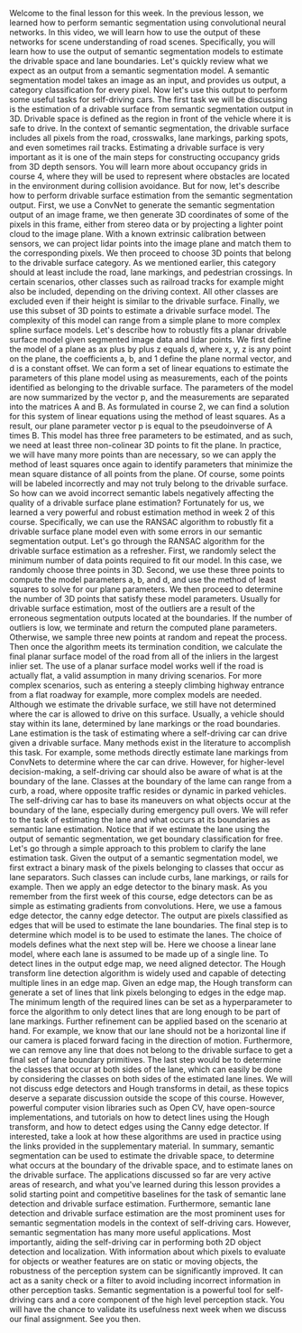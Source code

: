 Welcome to the final lesson for this week. In the previous lesson, we learned how to perform semantic segmentation using convolutional neural networks. In this video, we will learn how to use the output of these networks for scene understanding of road scenes. Specifically, you will learn how to use the output of semantic segmentation models to estimate the drivable space and lane boundaries. Let's quickly review what we expect as an output from a semantic segmentation model. A semantic segmentation model takes an image as an input, and provides us output, a category classification for every pixel. Now let's use this output to perform some useful tasks for self-driving cars. The first task we will be discussing is the estimation of a drivable surface from semantic segmentation output in 3D. Drivable space is defined as the region in front of the vehicle where it is safe to drive. In the context of semantic segmentation, the drivable surface includes all pixels from the road, crosswalks, lane markings, parking spots, and even sometimes rail tracks. Estimating a drivable surface is very important as it is one of the main steps for constructing occupancy grids from 3D depth sensors. You will learn more about occupancy grids in course 4, where they will be used to represent where obstacles are located in the environment during collision avoidance. But for now, let's describe how to perform drivable surface estimation from the semantic segmentation output. First, we use a ConvNet to generate the semantic segmentation output of an image frame, we then generate 3D coordinates of some of the pixels in this frame, either from stereo data or by projecting a lighter point cloud to the image plane. With a known extrinsic calibration between sensors, we can project lidar points into the image plane and match them to the corresponding pixels. We then proceed to choose 3D points that belong to the drivable surface category. As we mentioned earlier, this category should at least include the road, lane markings, and pedestrian crossings. In certain scenarios, other classes such as railroad tracks for example might also be included, depending on the driving context. All other classes are excluded even if their height is similar to the drivable surface. Finally, we use this subset of 3D points to estimate a drivable surface model. The complexity of this model can range from a simple plane to more complex spline surface models. Let's describe how to robustly fits a planar drivable surface model given segmented image data and lidar points. We first define the model of a plane as ax plus by plus z equals d, where x, y, z is any point on the plane, the coefficients a, b, and 1 define the plane normal vector, and d is a constant offset. We can form a set of linear equations to estimate the parameters of this plane model using as measurements, each of the points identified as belonging to the drivable surface. The parameters of the model are now summarized by the vector p, and the measurements are separated into the matrices A and B. As formulated in course 2, we can find a solution for this system of linear equations using the method of least squares. As a result, our plane parameter vector p is equal to the pseudoinverse of A times B. This model has three free parameters to be estimated, and as such, we need at least three non-colinear 3D points to fit the plane. In practice, we will have many more points than are necessary, so we can apply the method of least squares once again to identify parameters that minimize the mean square distance of all points from the plane. Of course, some points will be labeled incorrectly and may not truly belong to the drivable surface. So how can we avoid incorrect semantic labels negatively affecting the quality of a drivable surface plane estimation? Fortunately for us, we learned a very powerful and robust estimation method in week 2 of this course. Specifically, we can use the RANSAC algorithm to robustly fit a drivable surface plane model even with some errors in our semantic segmentation output. Let's go through the RANSAC algorithm for the drivable surface estimation as a refresher. First, we randomly select the minimum number of data points required to fit our model. In this case, we randomly choose three points in 3D. Second, we use these three points to compute the model parameters a, b, and d, and use the method of least squares to solve for our plane parameters. We then proceed to determine the number of 3D points that satisfy these model parameters. Usually for drivable surface estimation, most of the outliers are a result of the erroneous segmentation outputs located at the boundaries. If the number of outliers is low, we terminate and return the computed plane parameters. Otherwise, we sample three new points at random and repeat the process. Then once the algorithm meets its termination condition, we calculate the final planar surface model of the road from all of the inliers in the largest inlier set. The use of a planar surface model works well if the road is actually flat, a valid assumption in many driving scenarios. For more complex scenarios, such as entering a steeply climbing highway entrance from a flat roadway for example, more complex models are needed. Although we estimate the drivable surface, we still have not determined where the car is allowed to drive on this surface. Usually, a vehicle should stay within its lane, determined by lane markings or the road boundaries. Lane estimation is the task of estimating where a self-driving car can drive given a drivable surface. Many methods exist in the literature to accomplish this task. For example, some methods directly estimate lane markings from ConvNets to determine where the car can drive. However, for higher-level decision-making, a self-driving car should also be aware of what is at the boundary of the lane. Classes at the boundary of the lame can range from a curb, a road, where opposite traffic resides or dynamic in parked vehicles. The self-driving car has to base its maneuvers on what objects occur at the boundary of the lane, especially during emergency pull overs. We will refer to the task of estimating the lane and what occurs at its boundaries as semantic lane estimation. Notice that if we estimate the lane using the output of semantic segmentation, we get boundary classification for free. Let's go through a simple approach to this problem to clarify the lane estimation task. Given the output of a semantic segmentation model, we first extract a binary mask of the pixels belonging to classes that occur as lane separators. Such classes can include curbs, lane markings, or rails for example. Then we apply an edge detector to the binary mask. As you remember from the first week of this course, edge detectors can be as simple as estimating gradients from convolutions. Here, we use a famous edge detector, the canny edge detector. The output are pixels classified as edges that will be used to estimate the lane boundaries. The final step is to determine which model is to be used to estimate the lanes. The choice of models defines what the next step will be. Here we choose a linear lane model, where each lane is assumed to be made up of a single line. To detect lines in the output edge map, we need aligned detector. The Hough transform line detection algorithm is widely used and capable of detecting multiple lines in an edge map. Given an edge map, the Hough transform can generate a set of lines that link pixels belonging to edges in the edge map. The minimum length of the required lines can be set as a hyperparameter to force the algorithm to only detect lines that are long enough to be part of lane markings. Further refinement can be applied based on the scenario at hand. For example, we know that our lane should not be a horizontal line if our camera is placed forward facing in the direction of motion. Furthermore, we can remove any line that does not belong to the drivable surface to get a final set of lane boundary primitives. The last step would be to determine the classes that occur at both sides of the lane, which can easily be done by considering the classes on both sides of the estimated lane lines. We will not discuss edge detectors and Hough transforms in detail, as these topics deserve a separate discussion outside the scope of this course. However, powerful computer vision libraries such as Open CV, have open-source implementations, and tutorials on how to detect lines using the Hough transform, and how to detect edges using the Canny edge detector. If interested, take a look at how these algorithms are used in practice using the links provided in the supplementary material. In summary, semantic segmentation can be used to estimate the drivable space, to determine what occurs at the boundary of the drivable space, and to estimate lanes on the drivable surface. The applications discussed so far are very active areas of research, and what you've learned during this lesson provides a solid starting point and competitive baselines for the task of semantic lane detection and drivable surface estimation. Furthermore, semantic lane detection and drivable surface estimation are the most prominent uses for semantic segmentation models in the context of self-driving cars. However, semantic segmentation has many more useful applications. Most importantly, aiding the self-driving car in performing both 2D object detection and localization. With information about which pixels to evaluate for objects or weather features are on static or moving objects, the robustness of the perception system can be significantly improved. It can act as a sanity check or a filter to avoid including incorrect information in other perception tasks. Semantic segmentation is a powerful tool for self-driving cars and a core component of the high level perception stack. You will have the chance to validate its usefulness next week when we discuss our final assignment.  See you then.